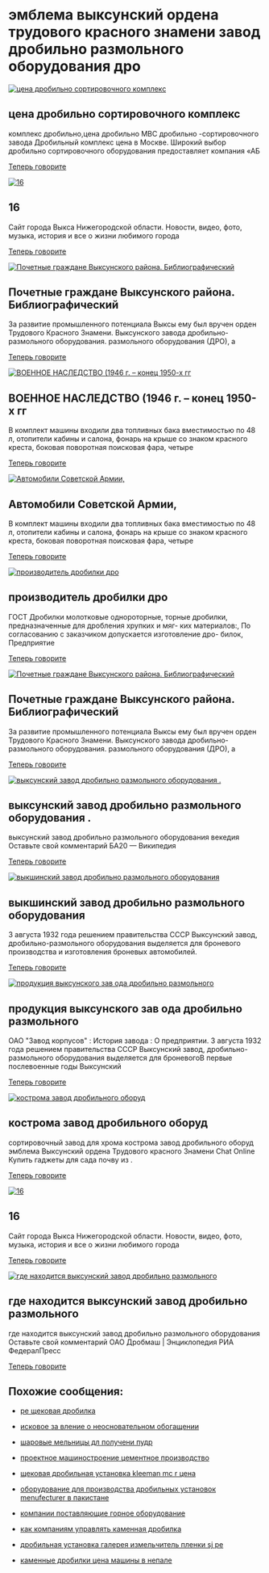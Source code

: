 # эмблема выксунский ордена трудового красного знамени завод дробильно размольного оборудования дро
<a href="https://ru.ecuriezuff.be/products/" target="_blank">![цена дробильно сортировочного комплекс](https://github.com/millmachine/images/raw/main/558.jpg)</a>
## цена дробильно сортировочного комплекс
комплекс дробильно,цена дробильно МВС дробильно -сортировочного завода Дробильный комплекс цена в Москве. Широкий выбор дробильно сортировочного оборудования предоставляет компания «АБ 
<a href="https://ru.ecuriezuff.be/products/" target="_blank">Теперь говорите</a>
<a href="https://ru.ecuriezuff.be/products/" target="_blank">![16](https://github.com/millmachine/images/raw/main/258.jpg)</a>
## 16
Сайт города Выкса Нижегородской области. Новости, видео, фото, музыка, история и все о жизни любимого города
<a href="https://ru.ecuriezuff.be/products/" target="_blank">Теперь говорите</a>
<a href="https://ru.ecuriezuff.be/products/" target="_blank">![Почетные граждане Выксунского района. Библиографический ](https://github.com/millmachine/images/raw/main/597.jpg)</a>
## Почетные граждане Выксунского района. Библиографический 
За развитие промышленного потенциала Выксы ему был вручен орден Трудового Красного Знамени.  Выксунского завода дробильно-размольного оборудования.  размольного оборудования (ДРО), а 
<a href="https://ru.ecuriezuff.be/products/" target="_blank">Теперь говорите</a>
<a href="https://ru.ecuriezuff.be/products/" target="_blank">![ВОЕННОЕ НАСЛЕДСТВО (1946 г. – конец 1950-х гг ](https://github.com/millmachine/images/raw/main/188.jpg)</a>
## ВОЕННОЕ НАСЛЕДСТВО (1946 г. – конец 1950-х гг 
В комплект машины входили два топливных бака вместимостью по 48 л, отопители кабины и салона, фонарь на крыше со знаком красного креста, боковая поворотная поисковая фара, четыре 
<a href="https://ru.ecuriezuff.be/products/" target="_blank">Теперь говорите</a>
<a href="https://ru.ecuriezuff.be/products/" target="_blank">![Автомобили Советской Армии, ](https://github.com/millmachine/images/raw/main/491.jpg)</a>
## Автомобили Советской Армии, 
В комплект машины входили два топливных бака вместимостью по 48 л, отопители кабины и салона, фонарь на крыше со знаком красного креста, боковая поворотная поисковая фара, четыре 
<a href="https://ru.ecuriezuff.be/products/" target="_blank">Теперь говорите</a>
<a href="https://ru.ecuriezuff.be/products/" target="_blank">![производитель дробилки дро](https://github.com/millmachine/images/raw/main/506.jpg)</a>
## производитель дробилки дро
ГОСТ Дробилки молотковые однороторные, торные дробилки, предназначенные для дробления хрупких и мяг- ких материалов:, По согласованию с заказчиком допускается изготовление дро- билок, Предприятие 
<a href="https://ru.ecuriezuff.be/products/" target="_blank">Теперь говорите</a>
<a href="https://ru.ecuriezuff.be/products/" target="_blank">![Почетные граждане Выксунского района. Библиографический ](https://github.com/millmachine/images/raw/main/200.jpg)</a>
## Почетные граждане Выксунского района. Библиографический 
За развитие промышленного потенциала Выксы ему был вручен орден Трудового Красного Знамени.  Выксунского завода дробильно-размольного оборудования.  размольного оборудования (ДРО), а 
<a href="https://ru.ecuriezuff.be/products/" target="_blank">Теперь говорите</a>
<a href="https://ru.ecuriezuff.be/products/" target="_blank">![выксунский завод дробильно размольного оборудования .](https://github.com/millmachine/images/raw/main/115.jpg)</a>
## выксунский завод дробильно размольного оборудования .
выксунский завод дробильно размольного оборудования векедия Оставьте свой комментарий БА20 — Википедия
<a href="https://ru.ecuriezuff.be/products/" target="_blank">Теперь говорите</a>
<a href="https://ru.ecuriezuff.be/products/" target="_blank">![выкшинский завод дробильно размольного оборудования](https://github.com/millmachine/images/raw/main/729.jpg)</a>
## выкшинский завод дробильно размольного оборудования
3 августа 1932 года решением правительства СССР Выксунский завод, дробильно-размольного оборудования выделяется для броневого производства и изготовления броневых автомобилей.
<a href="https://ru.ecuriezuff.be/products/" target="_blank">Теперь говорите</a>
<a href="https://ru.ecuriezuff.be/products/" target="_blank">![продукция выксунского зав ода дробильно размольного ](https://github.com/millmachine/images/raw/main/108.jpg)</a>
## продукция выксунского зав ода дробильно размольного 
ОАО "Завод корпусов" : История завода : О предприятии. 3 августа 1932 года решением правительства СССР Выксунский завод, дробильно-размольного оборудования выделяется для броневогоВ первые послевоенные годы Выксунский 
<a href="https://ru.ecuriezuff.be/products/" target="_blank">Теперь говорите</a>
<a href="https://ru.ecuriezuff.be/products/" target="_blank">![кострома завод дробильного оборуд](https://github.com/millmachine/images/raw/main/720.jpg)</a>
## кострома завод дробильного оборуд
сортировочный завод для хрома кострома завод дробильного оборуд эмблема Выксунский ордена Трудового красного Знамени Chat Online Купить гаджеты для сада почву из .
<a href="https://ru.ecuriezuff.be/products/" target="_blank">Теперь говорите</a>
<a href="https://ru.ecuriezuff.be/products/" target="_blank">![16](https://github.com/millmachine/images/raw/main/572.jpg)</a>
## 16
Сайт города Выкса Нижегородской области. Новости, видео, фото, музыка, история и все о жизни любимого города
<a href="https://ru.ecuriezuff.be/products/" target="_blank">Теперь говорите</a>
<a href="https://ru.ecuriezuff.be/products/" target="_blank">![где находится выксунский завод дробильно размольного ](https://github.com/millmachine/images/raw/main/243.jpg)</a>
## где находится выксунский завод дробильно размольного 
где находится выксунский завод дробильно размольного оборудования Оставьте свой комментарий ОАО Дробмаш | Энциклопедия РИА ФедералПресс
<a href="https://ru.ecuriezuff.be/products/" target="_blank">Теперь говорите</a>
## Похожие сообщения:
* [ре щековая дробилка](%D1%80%D0%B5%20%D1%89%D0%B5%D0%BA%D0%BE%D0%B2%D0%B0%D1%8F%20%D0%B4%D1%80%D0%BE%D0%B1%D0%B8%D0%BB%D0%BA%D0%B0.md)
* [исковое за вление о неосновательном обогащении](%D0%B8%D1%81%D0%BA%D0%BE%D0%B2%D0%BE%D0%B5%20%D0%B7%D0%B0%20%D0%B2%D0%BB%D0%B5%D0%BD%D0%B8%D0%B5%20%D0%BE%20%D0%BD%D0%B5%D0%BE%D1%81%D0%BD%D0%BE%D0%B2%D0%B0%D1%82%D0%B5%D0%BB%D1%8C%D0%BD%D0%BE%D0%BC%20%D0%BE%D0%B1%D0%BE%D0%B3%D0%B0%D1%89%D0%B5%D0%BD%D0%B8%D0%B8.md)
* [шаровые мельницы дл получени пудр](%D1%88%D0%B0%D1%80%D0%BE%D0%B2%D1%8B%D0%B5%20%D0%BC%D0%B5%D0%BB%D1%8C%D0%BD%D0%B8%D1%86%D1%8B%20%D0%B4%D0%BB%20%D0%BF%D0%BE%D0%BB%D1%83%D1%87%D0%B5%D0%BD%D0%B8%20%D0%BF%D1%83%D0%B4%D1%80.md)
* [проектное машиностроение цементное производство](%D0%BF%D1%80%D0%BE%D0%B5%D0%BA%D1%82%D0%BD%D0%BE%D0%B5%20%D0%BC%D0%B0%D1%88%D0%B8%D0%BD%D0%BE%D1%81%D1%82%D1%80%D0%BE%D0%B5%D0%BD%D0%B8%D0%B5%20%D1%86%D0%B5%D0%BC%D0%B5%D0%BD%D1%82%D0%BD%D0%BE%D0%B5%20%D0%BF%D1%80%D0%BE%D0%B8%D0%B7%D0%B2%D0%BE%D0%B4%D1%81%D1%82%D0%B2%D0%BE.md)
* [щековая дробильная установка kleeman mc r цена](%D1%89%D0%B5%D0%BA%D0%BE%D0%B2%D0%B0%D1%8F%20%D0%B4%D1%80%D0%BE%D0%B1%D0%B8%D0%BB%D1%8C%D0%BD%D0%B0%D1%8F%20%D1%83%D1%81%D1%82%D0%B0%D0%BD%D0%BE%D0%B2%D0%BA%D0%B0%20kleeman%20mc%20r%20%D1%86%D0%B5%D0%BD%D0%B0.md)
* [оборудование для производства дробильных установок menufecturer в пакистане](%D0%BE%D0%B1%D0%BE%D1%80%D1%83%D0%B4%D0%BE%D0%B2%D0%B0%D0%BD%D0%B8%D0%B5%20%D0%B4%D0%BB%D1%8F%20%D0%BF%D1%80%D0%BE%D0%B8%D0%B7%D0%B2%D0%BE%D0%B4%D1%81%D1%82%D0%B2%D0%B0%20%D0%B4%D1%80%D0%BE%D0%B1%D0%B8%D0%BB%D1%8C%D0%BD%D1%8B%D1%85%20%D1%83%D1%81%D1%82%D0%B0%D0%BD%D0%BE%D0%B2%D0%BE%D0%BA%20menufecturer%20%D0%B2%20%D0%BF%D0%B0%D0%BA%D0%B8%D1%81%D1%82%D0%B0%D0%BD%D0%B5.md)
* [компании поставляющие горное оборудование](%D0%BA%D0%BE%D0%BC%D0%BF%D0%B0%D0%BD%D0%B8%D0%B8%20%D0%BF%D0%BE%D1%81%D1%82%D0%B0%D0%B2%D0%BB%D1%8F%D1%8E%D1%89%D0%B8%D0%B5%20%D0%B3%D0%BE%D1%80%D0%BD%D0%BE%D0%B5%20%D0%BE%D0%B1%D0%BE%D1%80%D1%83%D0%B4%D0%BE%D0%B2%D0%B0%D0%BD%D0%B8%D0%B5.md)
* [как компаниям управлять каменная дробилка](%D0%BA%D0%B0%D0%BA%20%D0%BA%D0%BE%D0%BC%D0%BF%D0%B0%D0%BD%D0%B8%D1%8F%D0%BC%20%D1%83%D0%BF%D1%80%D0%B0%D0%B2%D0%BB%D1%8F%D1%82%D1%8C%20%D0%BA%D0%B0%D0%BC%D0%B5%D0%BD%D0%BD%D0%B0%D1%8F%20%D0%B4%D1%80%D0%BE%D0%B1%D0%B8%D0%BB%D0%BA%D0%B0.md)
* [дробильная установка галерея измельчитель пленки sj pe](%D0%B4%D1%80%D0%BE%D0%B1%D0%B8%D0%BB%D1%8C%D0%BD%D0%B0%D1%8F%20%D1%83%D1%81%D1%82%D0%B0%D0%BD%D0%BE%D0%B2%D0%BA%D0%B0%20%D0%B3%D0%B0%D0%BB%D0%B5%D1%80%D0%B5%D1%8F%20%D0%B8%D0%B7%D0%BC%D0%B5%D0%BB%D1%8C%D1%87%D0%B8%D1%82%D0%B5%D0%BB%D1%8C%20%D0%BF%D0%BB%D0%B5%D0%BD%D0%BA%D0%B8%20sj%20pe.md)
* [каменные дробилки цена машины в непале](%D0%BA%D0%B0%D0%BC%D0%B5%D0%BD%D0%BD%D1%8B%D0%B5%20%D0%B4%D1%80%D0%BE%D0%B1%D0%B8%D0%BB%D0%BA%D0%B8%20%D1%86%D0%B5%D0%BD%D0%B0%20%D0%BC%D0%B0%D1%88%D0%B8%D0%BD%D1%8B%20%D0%B2%20%D0%BD%D0%B5%D0%BF%D0%B0%D0%BB%D0%B5.md)
